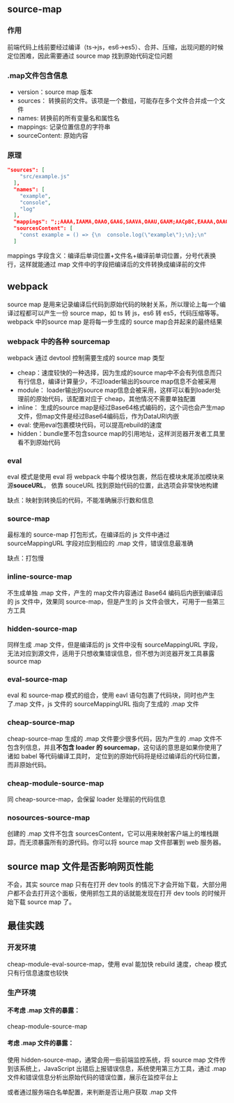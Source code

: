 ## source-map

### 作用

前端代码上线前要经过编译（ts->js，es6->es5）、合并、压缩，出现问题的时候定位困难，因此需要通过 source map 找到原始代码定位问题

### .map文件包含信息

* version：source map 版本
* sources： 转换前的文件。该项是一个数组，可能存在多个文件合并成一个文件
* names: 转换前的所有变量名和属性名
* mappings: 记录位置信息的字符串
* sourceContent: 原始内容

### 原理

```json
"sources": [ 
    "src/example.js" 
  ], 
  "names": [ 
    "example", 
    "console", 
    "log" 
  ], 
  "mappings": ";;AAAA,IAAMA,OAAO,GAAG,SAAVA,OAAU,GAAM;AACpBC,EAAAA,OAAO,CAACC,GAAR,CAAY,SAAZ;AACD,CAFD", 
  "sourcesContent": [ 
    "const example = () => {\n  console.log(\"example\");\n};\n" 
  ] 
```
mappings 字段含义：编译后单词位置+文件名+编译前单词位置，分号代表换行，这样就能通过 map 文件中的字段把编译后的文件转换成编译前的文件

## webpack

source map 是用来记录编译后代码到原始代码的映射关系，所以理论上每一个编译过程都可以产生一份 source map，如 ts 转 js，es6 转 es5，代码压缩等等。webpack 中的source map 是将每一步生成的 source map合并起来的最终结果

### webpack 中的各种 sourcemap

webpack 通过 devtool 控制需要生成的 source map 类型

* cheap：速度较快的一种选择，因为生成的source map中不会有列信息而只有行信息，编译计算量少，不过loader输出的source map信息不会被采用
* module： loader输出的source map信息会被采用，这样可以看到loader处理前的原始代码，该配置对应于 cheap，其他情况不需要单独配置
* inline： 生成的source map是经过Base64格式编码的，这个词也会产生map文件，但map文件是经过Base64编码后，作为DataURI内嵌
* eval: 使用eval包裹模块代码，可以提高rebuild的速度
* hidden：bundle里不包含source map的引用地址，这样浏览器开发者工具里看不到原始代码

### eval

eval 模式是使用 eval 将 webpack 中每个模块包裹，然后在模块末尾添加模块来源**souceURL**， 依靠 souceURL 找到原始代码的位置，此选项会非常快地构建

缺点：映射到转换后的代码，不能准确展示行数和信息

### source-map

最标准的 source-map 打包形式，在编译后的 js 文件中通过 sourceMappingURL 字段对应到相应的 .map 文件，错误信息最准确

缺点：打包慢

### inline-source-map

不生成单独 .map 文件，产生的 map文件内容通过 Base64 编码后内嵌到编译后的 js 文件中，效果同 source-map，但是产生的 js 文件会很大，可用于一些第三方工具

### hidden-source-map

同样生成 .map 文件，但是编译后的 js 文件中没有 sourceMappingURL 字段，无法对应到源文件，适用于只想收集错误信息，但不想为浏览器开发工具暴露 source map

### eval-source-map

eval 和 source-map 模式的组合，使用 eavl 语句包裹了代码块，同时也产生了.map 文件，js 文件的 sourceMappingURL 指向了生成的 .map 文件

### cheap-source-map

cheap-source-map 生成的 .map 文件要少很多代码，因为产生的 .map 文件不包含列信息，并且**不包含 loader 的 sourcemap**，这句话的意思是如果你使用了诸如 babel 等代码编译工具时， 定位到的原始代码将是经过编译后的代码位置，而非原始代码。

### cheap-module-source-map

同 cheap-source-map，会保留 loader 处理前的代码信息

### nosources-source-map

创建的 .map 文件不包含 sourcesContent，它可以用来映射客户端上的堆栈跟踪，而无须暴露所有的源代码。你可以将 source map 文件部署到 web 服务器。

## source map 文件是否影响网页性能

不会，其实 source map 只有在打开 dev tools 的情况下才会开始下载，大部分用户都不会去打开这个面板，使用抓包工具的话就能发现在打开 dev tools 的时候开始下载 source map 了。

## 最佳实践

### 开发环境

cheap-module-eval-source-map，使用 eval 能加快 rebuild 速度，cheap 模式只有行信息速度也较快

### 生产环境

#### 不考虑 .map 文件的暴露：
cheap-module-source-map

#### 考虑 .map 文件的暴露：

使用 hidden-source-map，通常会用一些前端监控系统，将 source map 文件传到该系统上，JavaScript 出错后上报错误信息，系统使用第三方工具，通过 .map 文件和错误信息分析出原始代码的错误位置，展示在监控平台上

或者通过服务端白名单配置，来判断是否让用户获取 .map 文件